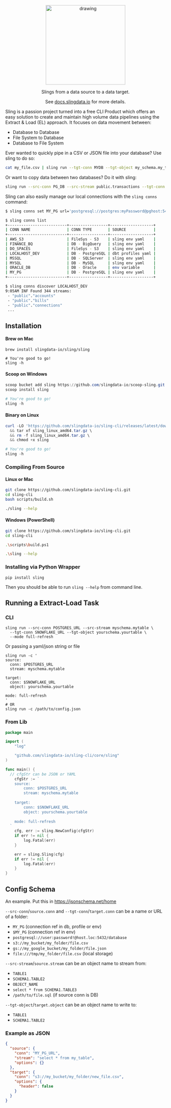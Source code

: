 
<p align="center"><img src="logo-with-text.png" alt="drawing" width="250"/></p>

<p align="center" style="margin-bottom: 0px">Slings from a data source to a data target.</p>
<p align="center">See <a href="https://docs.slingdata.io/">docs.slingdata.io</a> for more details.</p>


Sling is a passion project turned into a free CLI Product which offers an easy solution to create and maintain high volume data pipelines using the Extract & Load (EL) approach. It focuses on data movement between:

* Database to Database
* File System to Database
* Database to File System

Ever wanted to quickly pipe in a CSV or JSON file into your database? Use sling to do so:

```bash
cat my_file.csv | sling run --tgt-conn MYDB --tgt-object my_schema.my_table
```
  
Or want to copy data between two databases? Do it with sling:
```bash
sling run --src-conn PG_DB --src-stream public.transactions --tgt-conn MYSQL_DB --tgt-object mysql.bank_transactions --mode full-refresh
```

Sling can also easily manage our local connections with the `sling conns` command:

```bash
$ sling conns set MY_PG url='postgresql://postgres:myPassword@pghost:5432/postgres'

$ sling conns list
+--------------------------+-----------------+-------------------+
| CONN NAME                | CONN TYPE       | SOURCE            |
+--------------------------+-----------------+-------------------+
| AWS_S3                   | FileSys - S3    | sling env yaml    |
| FINANCE_BQ               | DB - BigQuery   | sling env yaml    |
| DO_SPACES                | FileSys - S3    | sling env yaml    |
| LOCALHOST_DEV            | DB - PostgreSQL | dbt profiles yaml |
| MSSQL                    | DB - SQLServer  | sling env yaml    |
| MYSQL                    | DB - MySQL      | sling env yaml    |
| ORACLE_DB                | DB - Oracle     | env variable      |
| MY_PG                    | DB - PostgreSQL | sling env yaml    |
+--------------------------+-----------------+-------------------+

$ sling conns discover LOCALHOST_DEV
9:05AM INF Found 344 streams:
 - "public"."accounts"
 - "public"."bills"
 - "public"."connections"
 ...
```

## Installation

#### Brew on Mac

```shell
brew install slingdata-io/sling/sling

# You're good to go!
sling -h
```

#### Scoop on Windows

```powershell
scoop bucket add sling https://github.com/slingdata-io/scoop-sling.git
scoop install sling

# You're good to go!
sling -h
```

#### Binary on Linux

```powershell
curl -LO 'https://github.com/slingdata-io/sling-cli/releases/latest/download/sling_linux_amd64.tar.gz' \
  && tar xf sling_linux_amd64.tar.gz \
  && rm -f sling_linux_amd64.tar.gz \
  && chmod +x sling

# You're good to go!
sling -h
```

### Compiling From Source

#### Linux or Mac
```bash
git clone https://github.com/slingdata-io/sling-cli.git
cd sling-cli
bash scripts/build.sh

./sling --help
```

#### Windows (PowerShell)
```bash
git clone https://github.com/slingdata-io/sling-cli.git
cd sling-cli

.\scripts\build.ps1

.\sling --help
```

### Installing via Python Wrapper

`pip install sling`

Then you should be able to run `sling --help` from command line.

## Running a Extract-Load Task

### CLI

```shell
sling run --src-conn POSTGRES_URL --src-stream myschema.mytable \
  --tgt-conn SNOWFLAKE_URL --tgt-object yourschema.yourtable \
  --mode full-refresh
```

Or passing a yaml/json string or file

```shell
sling run -c '
source:
  conn: $POSTGRES_URL
  stream: myschema.mytable

target:
  conn: $SNOWFLAKE_URL
  object: yourschema.yourtable

mode: full-refresh
'
# OR
sling run -c /path/to/config.json
```

### From Lib

```go
package main

import (
	"log"

	"github.com/slingdata-io/sling-cli/core/sling"
)

func main() {
  // cfgStr can be JSON or YAML
	cfgStr := `
    source:
        conn: $POSTGRES_URL
        stream: myschema.mytable
    
    target:
        conn: $SNOWFLAKE_URL
        object: yourschema.yourtable
    
    mode: full-refresh
  `
	cfg, err := sling.NewConfig(cfgStr)
	if err != nil {
		log.Fatal(err)
	}

	err = sling.Sling(cfg)
	if err != nil {
		log.Fatal(err)
	}
}

```

## Config Schema

An example. Put this in https://jsonschema.net/home

`--src-conn`/`source.conn` and `--tgt-conn`/`target.conn`  can be a name or URL of a folder:
- `MY_PG` (connection ref in db, profile or env)
- `$MY_PG` (connection ref in env)
- `postgresql://user:password!@host.loc:5432/database`
- `s3://my_bucket/my_folder/file.csv`
- `gs://my_google_bucket/my_folder/file.json`
- `file:///tmp/my_folder/file.csv` (local storage)

`--src-stream`/`source.stream` can be an object name to stream from:
- `TABLE1`
- `SCHEMA1.TABLE2`
- `OBJECT_NAME`
- `select * from SCHEMA1.TABLE3`
- `/path/to/file.sql` (if source conn is DB)

`--tgt-object`/`target.object` can be an object name to write to:
- `TABLE1`
- `SCHEMA1.TABLE2`

### Example as JSON

```json
{
  "source": {
    "conn": "MY_PG_URL",
    "stream": "select * from my_table",
    "options": {}
  },
  "target": {
    "conn": "s3://my_bucket/my_folder/new_file.csv",
    "options": {
      "header": false
    }
  }
}
```
